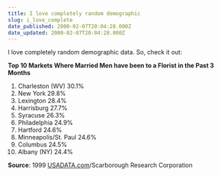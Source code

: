 ```yaml
---
title: I love completely random demographic
slug: i_love_complete
date_published: 2000-02-07T20:04:28.000Z
date_updated: 2000-02-07T20:04:28.000Z
---
```


I love completely random demographic data. So, check it out:

**Top 10 Markets Where Married Men have been to a Florist in the Past 3 Months**

1. Charleston (WV) 30.1%
2. New York 29.8%
3. Lexington 28.4%
4. Harrisburg 27.7%
5. Syracuse 26.3%
6. Philadelphia 24.9%
7. Hartford 24.6%
8. Minneapolis/St. Paul 24.6%
9. Columbus 24.5%
10. Albany (NY) 24.4%

**Source**: 1999 [USADATA.com](http://www.usadata.com)/Scarborough Research Corporation

